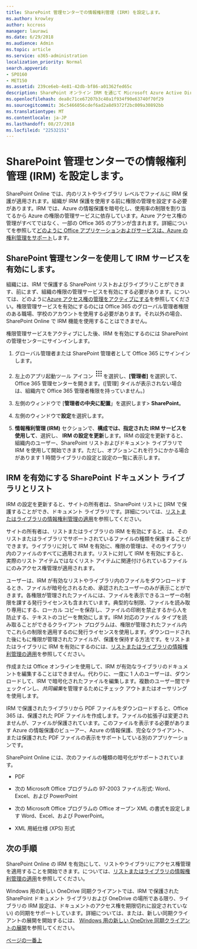 ```yaml
---
title: SharePoint 管理センターでの情報権利管理 (IRM) を設定します。
ms.author: krowley
author: kccross
manager: laurawi
ms.date: 6/29/2018
ms.audience: Admin
ms.topic: article
ms.service: o365-administration
localization_priority: Normal
search.appverid:
- SPO160
- MET150
ms.assetid: 239ce6eb-4e81-42db-bf86-a01362fed65c
description: SharePoint オンライン IRM を通じて Microsoft Azure Active Directory Rights Management サービス (RMS) を使用して SharePoint リストおよびドキュメント ライブラリを保護する方法について説明します。
ms.openlocfilehash: dea8c71ce67207b3c40a1f934f90e63740f70f29
ms.sourcegitcommit: 36c5466056cdef6ad2a8d9372f2bc009a30892bb
ms.translationtype: MT
ms.contentlocale: ja-JP
ms.lasthandoff: 08/27/2018
ms.locfileid: "22532151"
---
```

# <a name="set-up-information-rights-management-irm-in-sharepoint-admin-center"></a>SharePoint 管理センターでの情報権利管理 (IRM) を設定します。

SharePoint Online では、内のリストやライブラリ レベルでファイルに IRM 保護が適用されます。組織が IRM 保護を使用する前に権限の管理を設定する必要があります。IRM では、Azure の情報保護を暗号化し、使用率の制限を割り当てるから Azure の権限の管理サービスに依存しています。Azure アクセス権の管理がすべてではなく、一部の Office 365 のプランが含まれます。詳細についてを参照して[どのように Office アプリケーションおよびサービスは、Azure の権利管理をサポート](https://docs.microsoft.com/azure/information-protection/understand-explore/office-apps-services-support)します。
  
## <a name="turn-on-irm-service-using-sharepoint-admin-center"></a>SharePoint 管理センターを使用して IRM サービスを有効にします。

組織には、IRM で保護する SharePoint リストおよびライブラリことができます、前にまず、組織の権限の管理サービスを有効にする必要があります。については、どのように[Azure アクセス権の管理をアクティブにする](https://docs.microsoft.com/information-protection/deploy-use/activate-service)を参照してください。権限管理サービスを有効にするのには Office 365 のグローバル管理者権限のある職場、学校のアカウントを使用する必要があります。それ以外の場合、SharePoint Online で IRM 機能を使用することはできません。
  
権限管理サービスをアクティブにした後、IRM を有効にするのには SharePoint の管理センターにサインインします。
  
1. グローバル管理者または SharePoint 管理者として Office 365 にサインインします。
    
2. 左上のアプリ起動ツール アイコン ![Office 365 のアプリ起動ツール アイコン](media/e5aee650-c566-4100-aaad-4cc2355d909f.png)を選択し、**[管理者]** を選択して、Office 365 管理センターを開きます。([管理] タイルが表示されない場合は、組織内で Office 365 管理者権限を持っていません。) 
    
3. 左側のウィンドウで [**管理者の中央に配置**」を選択します\> **SharePoint**。
    
4. 左側のウィンドウで**設定**を選択します。
    
5. **情報権利管理 (IRM)** セクションで、**構成では、指定された IRM サービスを使用して**、選択し、 **IRM の設定を更新**します。IRM の設定を更新すると、組織内のユーザー、SharePoint リストおよびドキュメント ライブラリで IRM を使用して開始できます。ただし、オプションこれを行うにかかる場合があります 1 時間ライブラリの設定と設定の一覧に表示します。
    
## <a name="irm-enable-sharepoint-document-libraries-and-lists"></a>IRM を有効にする SharePoint ドキュメント ライブラリとリスト
<a name="__toc220831191"> </a>

IRM の設定を更新すると、サイトの所有者は、SharePoint リストに [IRM で保護することができ、ドキュメント ライブラリです。詳細については、[リストまたはライブラリの情報権利管理の適用](apply-irm-to-a-list-or-library.md)を参照してください。
  
サイトの所有者は、リストまたはライブラリの IRM を有効にすると、は、そのリストまたはライブラリでサポートされているファイルの種類を保護することができます。ライブラリに対して IRM を有効に、権限の管理は、そのライブラリ内のファイルのすべてに適用されます。リストに対して IRM を有効にすると、実際のリスト アイテムではなくリスト アイテムに関連付けられているファイルにのみアクセス権管理が適用されます。
  
ユーザーは、IRM が有効なリストやライブラリ内のファイルをダウンロードするとき、ファイルが暗号化されるため、承認されたユーザーのみが表示ことができます。各権限が管理されたファイルには、ファイルを表示できるユーザーの制限を課する発行ライセンスも含まれています。典型的な制限、ファイルを読み取り専用にする、ローカル コピーを保存し、ファイルの印刷を禁止するから人を防止する、テキストのコピーを無効にします。IRM 対応のファイル タイプを読み取ることができるクライアント プログラムは、権限が管理されたファイル内でこれらの制限を適用するのに発行ライセンスを使用します。ダウンロードされた後にもに権限が管理されたファイルが、保護を保持する方法です。をリストまたはライブラリに IRM を有効にするのには、[リストまたはライブラリの情報権利管理の適用](apply-irm-to-a-list-or-library.md)を参照してください。
  
作成または Office オンラインを使用して、IRM が有効なライブラリのドキュメントを編集することはできません。代わりに、一度に 1 人のユーザーは、ダウンロードして、IRM で暗号化されたファイルを編集します。複数のユーザー間でチェックインし、*共同編集*を管理するためにチェック アウトまたはオーサリングを使用します。 
  
IRM で保護されたライブラリから PDF ファイルをダウンロードすると、Office 365 は、保護された PDF ファイルを作成します。ファイルの拡張子は変更されませんが、ファイルが保護されています。このファイルを表示する必要があります Azure の情報保護のビューアー、Azure の情報保護、完全なクライアント、または保護された PDF ファイルの表示をサポートしている別のアプリケーションです。 
  
SharePoint Online には、次のファイルの種類の暗号化がサポートされています。
  
- PDF
    
- 次の Microsoft Office プログラムの 97-2003 ファイル形式: Word、Excel、および PowerPoint
    
- 次の Microsoft Office プログラムの Office オープン XML の書式を設定します Word、Excel、および PowerPoint。
    
- XML 用紙仕様 (XPS) 形式
    
## <a name="next-steps"></a>次の手順
<a name="__toc220831191"> </a>

SharePoint Online の IRM を有効にして、リストやライブラリにアクセス権管理を適用することを開始できます。については、[リストまたはライブラリの情報権利管理の適用](apply-irm-to-a-list-or-library.md)を参照してください。
  
Windows 用の新しい OneDrive 同期クライアントでは、IRM で保護された SharePoint ドキュメント ライブラリおよび OneDrive の場所である限り、ライブラリの IRM 設定は、ドキュメントのアクセス権を期限切れに設定されていない) の同期をサポートしています。詳細については、または、新しい同期クライアントの展開を開始するには、 [Windows 用の新しい OneDrive 同期クライアントの展開](https://support.office.com/article/3f3a511c-30c6-404a-98bf-76f95c519668)を参照してください。
  
[ページの一番上](set-up-irm-in-sp-admin-center.md#__top)
  

